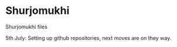 # Shurjomukhi
Shurjomukhi files

5th July:
Setting up github repositories, next moves are on they way.
